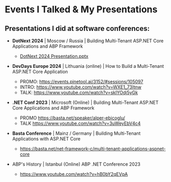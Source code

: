 # Events I Talked & My Presentations

## Presentations I did at software conferences:

- **DotNext 2024** | Moscow / Russia | Building Multi-Tenant ASP.NET Core Applications and ABP Framework
  - [DotNext 2024 Presentation.pptx](https://github.com/ebicoglu/presentations/blob/main/multi-tenancy-with-abp-dotnext-2024.pptx)

- **DevDays Europe 2024** | Lithuania (online) | How to Build a Multi-Tenant ASP.NET Core Application
  - PROMO: https://events.pinetool.ai/3152/#sessions/105097
  - INTRO: https://www.youtube.com/watch?v=WXE1_73Itnw
  - TALK: https://www.youtube.com/watch?v=skIYOdj5yGk

- **.NET Conf 2023** | Microsoft (Online) | Building Multi-Tenant ASP.NET Core Applications and ABP Framework
  - PROMO https://basta.net/speaker/alper-ebicoglu/
  - TALK https://www.youtube.com/watch?v=3uWeyEbV4c4

- **Basta Conference** | Mainz / Germany | Building Multi-Tenant Applications with ASP.NET Core
  - https://basta.net/net-framework-c/multi-tenant-applications-aspnet-core

- ABP's History | Istanbul (Online) ABP .NET Conference 2023
  - https://www.youtube.com/watch?v=hB0bY2qEVpA
